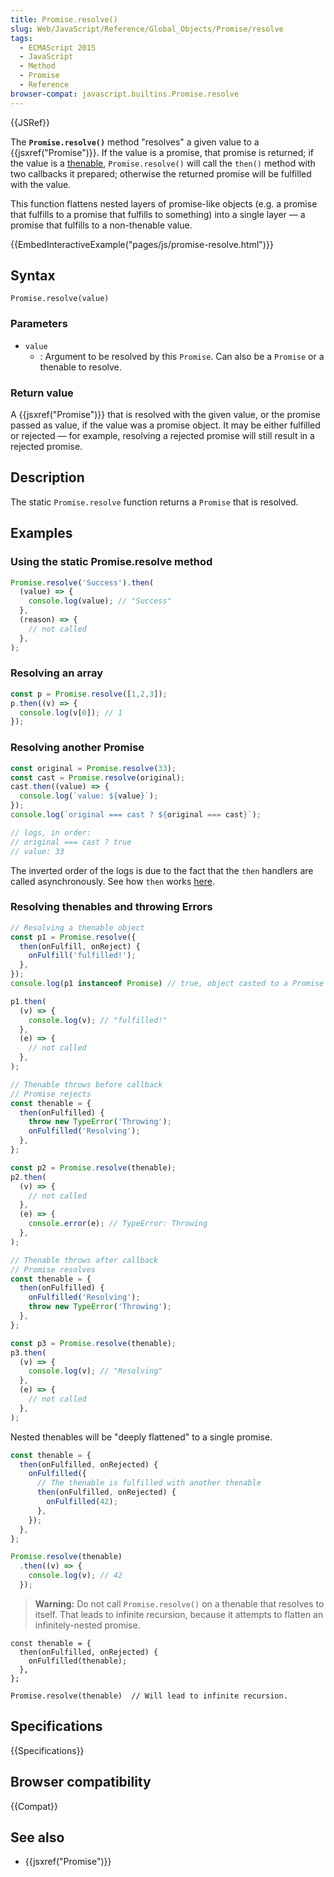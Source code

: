 ```yaml
---
title: Promise.resolve()
slug: Web/JavaScript/Reference/Global_Objects/Promise/resolve
tags:
  - ECMAScript 2015
  - JavaScript
  - Method
  - Promise
  - Reference
browser-compat: javascript.builtins.Promise.resolve
---
```


{{JSRef}}

The **`Promise.resolve()`** method "resolves" a given value to a {{jsxref("Promise")}}. If the value is a promise, that promise is returned; if the value is a [thenable](/en-US/docs/Web/JavaScript/Reference/Global_Objects/Promise#thenables), `Promise.resolve()` will call the `then()` method with two callbacks it prepared; otherwise the returned promise will be fulfilled with the value.

This function flattens nested layers of promise-like objects (e.g. a promise that fulfills to a promise that fulfills to something) into a single layer — a promise that fulfills to a non-thenable value.

{{EmbedInteractiveExample("pages/js/promise-resolve.html")}}

## Syntax

```js-nolint
Promise.resolve(value)
```

### Parameters

- `value`
  - : Argument to be resolved by this `Promise`. Can also be a `Promise` or a thenable to resolve.

### Return value

A {{jsxref("Promise")}} that is resolved with the given value, or the promise passed as value, if the value was a promise object. It may be either fulfilled or rejected — for example, resolving a rejected promise will still result in a rejected promise.

## Description

The static `Promise.resolve` function returns a `Promise` that is
resolved.

## Examples

### Using the static Promise.resolve method

```js
Promise.resolve('Success').then(
  (value) => {
    console.log(value); // "Success"
  },
  (reason) => {
    // not called
  },
);
```

### Resolving an array

```js
const p = Promise.resolve([1,2,3]);
p.then((v) => {
  console.log(v[0]); // 1
});
```

### Resolving another Promise

```js
const original = Promise.resolve(33);
const cast = Promise.resolve(original);
cast.then((value) => {
  console.log(`value: ${value}`);
});
console.log(`original === cast ? ${original === cast}`);

// logs, in order:
// original === cast ? true
// value: 33
```

The inverted order of the logs is due to the fact that the `then` handlers
are called asynchronously. See how `then` works [here](/en-US/docs/Web/JavaScript/Reference/Global_Objects/Promise/then#return_value).

### Resolving thenables and throwing Errors

```js
// Resolving a thenable object
const p1 = Promise.resolve({
  then(onFulfill, onReject) {
    onFulfill('fulfilled!');
  },
});
console.log(p1 instanceof Promise) // true, object casted to a Promise

p1.then(
  (v) => {
    console.log(v); // "fulfilled!"
  },
  (e) => {
    // not called
  },
);

// Thenable throws before callback
// Promise rejects
const thenable = {
  then(onFulfilled) {
    throw new TypeError('Throwing');
    onFulfilled('Resolving');
  },
};

const p2 = Promise.resolve(thenable);
p2.then(
  (v) => {
    // not called
  },
  (e) => {
    console.error(e); // TypeError: Throwing
  },
);

// Thenable throws after callback
// Promise resolves
const thenable = {
  then(onFulfilled) {
    onFulfilled('Resolving');
    throw new TypeError('Throwing');
  },
};

const p3 = Promise.resolve(thenable);
p3.then(
  (v) => {
    console.log(v); // "Resolving"
  },
  (e) => {
    // not called
  },
);
```

Nested thenables will be "deeply flattened" to a single promise.

```js
const thenable = {
  then(onFulfilled, onRejected) {
    onFulfilled({
      // The thenable is fulfilled with another thenable
      then(onFulfilled, onRejected) {
        onFulfilled(42);
      },
    });
  },
};

Promise.resolve(thenable)
  .then((v) => {
    console.log(v); // 42
  });
```

> **Warning:** Do not call `Promise.resolve()` on a thenable that resolves to itself. That leads to infinite recursion, because it attempts to flatten an infinitely-nested promise.

```js-nolint example-bad
const thenable = {
  then(onFulfilled, onRejected) {
    onFulfilled(thenable);
  },
};

Promise.resolve(thenable)  // Will lead to infinite recursion.
```

## Specifications

{{Specifications}}

## Browser compatibility

{{Compat}}

## See also

- {{jsxref("Promise")}}
